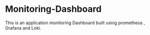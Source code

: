 # Monitoring-Dashboard
This is an application monitoring Dashboard built using prometheus , Grafana and Loki. 
